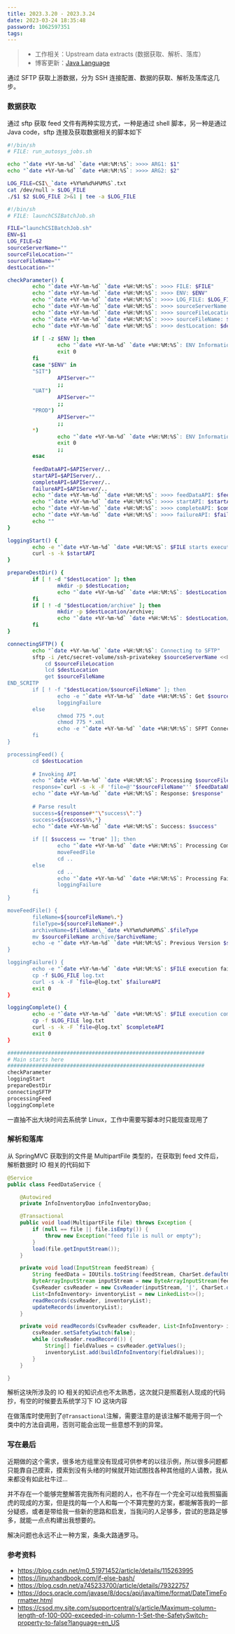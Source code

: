 ```yaml
---
title: 2023.3.20 - 2023.3.24
date: 2023-03-24 18:35:48
password: 1062597351
tags:
---
```


> - 工作相关：Upstream data extracts (数据获取、解析、落库）
> - 博客更新：[Java Language](../../../../2022/05/08/java-language/)

通过 SFTP 获取上游数据，分为 SSH 连接配置、数据的获取、解析及落库这几步。

### 数据获取

通过 sftp 获取 feed 文件有两种实现方式，一种是通过 shell 脚本，另一种是通过 Java code，sftp 连接及获取数据相关的脚本如下

```bash
#!/bin/sh
# FILE: run_autosys_jobs.sh

echo "`date +%Y-%m-%d` `date +%H:%M:%S`: >>>> ARG1: $1"
echo "`date +%Y-%m-%d` `date +%H:%M:%S`: >>>> ARG2: $2"

LOG_FILE=CSI\_`date +%Y%m%d%H%M%S`.txt
cat /dev/null > $LOG_FILE
./$1 $2 $LOG_FILE 2>&1 | tee -a $LOG_FILE
```



```bash
#!/bin/sh
# FILE: launchCSIBatchJob.sh

FILE="launchCSIBatchJob.sh"
ENV=$1
LOG_FILE=$2
sourceServerName=""
sourceFileLocation=""
sourceFileName=""
destLocation=""

checkParameter() {
		echo "`date +%Y-%m-%d` `date +%H:%M:%S`: >>>> FILE: $FILE"
		echo "`date +%Y-%m-%d` `date +%H:%M:%S`: >>>> ENV: $ENV"
		echo "`date +%Y-%m-%d` `date +%H:%M:%S`: >>>> LOG_FILE: $LOG_FILE"
		echo "`date +%Y-%m-%d` `date +%H:%M:%S`: >>>> sourceServerName: $sourceServerName"
		echo "`date +%Y-%m-%d` `date +%H:%M:%S`: >>>> sourceFileLocation: $sourceFileLocation"
		echo "`date +%Y-%m-%d` `date +%H:%M:%S`: >>>> sourceFileName: $sourceFileName"
		echo "`date +%Y-%m-%d` `date +%H:%M:%S`: >>>> destLocation: $destLocation"
		
		if [ -z $ENV ]; then
				echo "`date +%Y-%m-%d` `date +%H:%M:%S`: ENV Information can not be blank"
				exit 0
		fi
		case "$ENV" in
		"SIT")
				APIServer=""
				;;
		"UAT")
				APIServer=""
				;;
		"PROD")
				APIServer=""
				;;
		*)
				echo "`date +%Y-%m-%d` `date +%H:%M:%S`: ENV Information should be SIT, UAT or PROD"
				exit 0
				;;
		esac
		
		feedDataAPI=$APIServer/..
		startAPI=$APIServer/..
		completeAPI=$APIServer/..
		failureAPI=$APIServer/..
		echo "`date +%Y-%m-%d` `date +%H:%M:%S`: >>>> feedDataAPI: $feedDataAPI"
		echo "`date +%Y-%m-%d` `date +%H:%M:%S`: >>>> startAPI: $startAPI"
		echo "`date +%Y-%m-%d` `date +%H:%M:%S`: >>>> completeAPI: $completeAPI"
		echo "`date +%Y-%m-%d` `date +%H:%M:%S`: >>>> failureAPI: $failureAPI"
		echo ""
}

loggingStart() {
		echo -e "`date +%Y-%m-%d` `date +%H:%M:%S`: $FILE starts executing\n"
		curl -s -k $startAPI
}

prepareDestDir() {
		if [ ! -d "$destLocation" ]; then
				mkdir -p $destLocation;
				echo "`date +%Y-%m-%d` `date +%H:%M:%S`: $destLocation Directory creation done"
		fi
		if [ ! -d "$destLocation/archive" ]; then
				mkdir -p $destLocation/archive;
				echo "`date +%Y-%m-%d` `date +%H:%M:%S`: $destLocation/archive Directory creation done"
		fi
}

connectingSFTP() {
		echo "`date +%Y-%m-%d` `date +%H:%M:%S`: Connecting to SFTP"
		sftp -i /etc/secret-volume/ssh-privatekey $sourceServerName <<END_SCRIPT
			cd $sourceFileLocation
			lcd $destLocation
			get $sourceFileName
END_SCRITP
		if [ ! -f "$destLocation/$sourceFileName" ]; then
				echo -e "`date +%Y-%m-%d` `date +%H:%M:%S`: Get $sourceFileName Failed\n"
				loggingFailure
		else
				chmod 775 *.out
				chmod 775 *.xml
				echo -e "`date +%Y-%m-%d` `date +%H:%M:%S`: SFPT Connecting Completed\n"
		fi
}

processingFeed() {
		cd $destLocation
		
		# Invoking API
		echo "`date +%Y-%m-%d` `date +%H:%M:%S`: Processing $sourceFileName file"
		response=`curl -s -k -F 'file=@'"$sourceFileName"'' $feedDataAPI`
		echo "`date +%Y-%m-%d` `date +%H:%M:%S`: Response: $response"
		
		# Parse result
		success=${response#*"\"success\":"}
		success=${success%%,*}
		echo "`date +%Y-%m-%d` `date +%H:%M:%S`: Success: $success"
		
		if [[ $success == "true" ]]; then
				echo "`date +%Y-%m-%d` `date +%H:%M:%S`: Processing Completed"
				moveFeedFile
				cd ..
		else
				cd ..
				echo "`date +%Y-%m-%d` `date +%H:%M:%S`: Processing Failed"
				loggingFailure
		fi
}

moveFeedFile() {
		fileName=${sourceFileName%.*}
		fileType=${sourceFileName#*.}
		archiveName=$fileName\_`date +%Y%m%d%H%M%S`.$fileType
		mv $sourceFileName archive/$archiveName;
		echo -e "`date +%Y-%m-%d` `date +%H:%M:%S`: Previous Version $sourceFileName moved to archive/$archiveName\n"
}

loggingFailure() {
		echo -e "`date +%Y-%m-%d` `date +%H:%M:%S`: $FILE execution failed\n"
		cp -f $LOG_FILE log.txt
		curl -s -k -F `file=@log.txt` $failureAPI
		exit 0
}

loggingComplete() {
		echo -e "`date +%Y-%m-%d` `date +%H:%M:%S`: $FILE execution completed\n"
		cp -f $LOG_FILE log.txt
		curl -s -k -F `file=@log.txt` $completeAPI
		exit 0
}

###############################################################
# Main starts here
###############################################################
checkParameter
loggingStart
prepareDestDir
connectingSFTP
processingFeed
loggingComplete
```

一直抽不出大块时间去系统学 Linux，工作中需要写脚本时只能现查现用了

### 解析和落库

从 SpringMVC 获取到的文件是 MultipartFile 类型的，在获取到 feed 文件后，解析数据时 IO 相关的代码如下

```java
@Service
public class FeedDataService {

    @Autowired
    private InfoInventoryDao infoInventoryDao;

    @Transactional
    public void load(MultipartFile file) throws Exception {
        if (null == file || file.isEmpty()) {
            throw new Exception("feed file is null or empty");
        }
        load(file.getInputStream());
    }

    private void load(InputStream feedStream) {
        String feedData = IOUtils.toString(feedStream, CharSet.defaultCharset());
        ByteArrayInputStream inputStream = new ByteArrayInputStream(feedData.getBytes());
        CsvReader csvReader = new CsvReader(inputStream, '|', CharSet.defaultCharset());
        List<InfoInventory> inventoryList = new LinkedList<>();
        readRecords(csvReader, inventoryList);
        updateRecords(inventoryList);
    }

    private void readRecords(CsvReader csvReader, List<InfoInventory> inventoryList) {
        csvReader.setSafetySwitch(false);
        while (csvReader.readRecord()) {
            String[] fieldValues = csvReader.getValues();
            inventoryList.add(buildInfoInventory(fieldValues));
        }
    }

}
```

解析这块所涉及的 IO 相关的知识点也不太熟悉，这次就只是照着别人现成的代码抄，有空的时候要去系统学习下 IO 这块内容

在做落库时使用到了`@Transactional`注解，需要注意的是该注解不能用于同一个类中的方法自调用，否则可能会出现一些意想不到的异常。

### 写在最后

近期做的这个需求，很多地方组里没有现成可供参考的以往示例，所以很多问题都只能靠自己摸索，摸索到没有头绪的时候就开始试图找各种其他组的人请教，我从来都没有如此社牛过...

并不存在一个能够完整解答完我所有问题的人，也不存在一个完全可以给我照猫画虎的现成的方案，但是找的每一个人和每一个不算完整的方案，都能解答我的一部分疑惑，或者是带给我一些新的思路和启发，当我问的人足够多，尝试的思路足够多，就能一点点构建出我想要的。

解决问题也永远不止一种方案，条条大路通罗马。

### 参考资料

- https://blog.csdn.net/m0_51971452/article/details/115263995
- https://linuxhandbook.com/if-else-bash/
- https://blog.csdn.net/a745233700/article/details/79322757
- https://docs.oracle.com/javase/8/docs/api/java/time/format/DateTimeFormatter.html
- https://csod.my.site.com/supportcentral/s/article/Maximum-column-length-of-100-000-exceeded-in-column-1-Set-the-SafetySwitch-property-to-false?language=en_US
